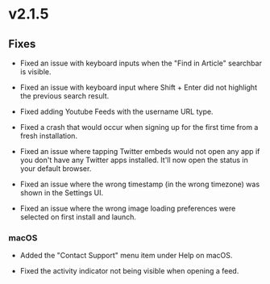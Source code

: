 # v2.1.5

## Fixes

- Fixed an issue with keyboard inputs when the "Find in Article" searchbar is visible. 

- Fixed an issue with keyboard input where Shift + Enter did not highlight the previous search result.

- Fixed adding Youtube Feeds with the username URL type. 

- Fixed a crash that would occur when signing up for the first time from a fresh installation. 

- Fixed an issue where tapping Twitter embeds would not open any app if you don't have any Twitter apps installed. It'll now open the status in your default browser. 

- Fixed an issue where the wrong timestamp (in the wrong timezone) was shown in the Settings UI. 

- Fixed an issue where the wrong image loading preferences were selected on first install and launch. 

### macOS

- Added the "Contact Support" menu item under Help on macOS. 

- Fixed the activity indicator not being visible when opening a feed. 
